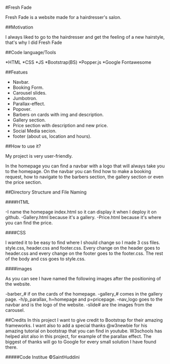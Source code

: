 #Fresh Fade

Fresh Fade is a website made for a hairdresser's salon.

##Motivation

I always liked to go to the hairdresser and get the feeling of a new hairstyle, that's why I did Fresh Fade

##Code language/Tools

*HTML
*CSS
*JS
*Bootstrap(BS)
*Popper.js
*Google Fontawesome

##Featues

* Navbar.
* Booking Form.
* Carousel slides.
* Jumbotron.
* Parallax-effect.
* Popover.
* Barbers on cards with img and description.
* Gallery section.
* Price section with description and new price.
* Social Media secion.
* footer (about us, location and hours).


##How to use it?

My project is very user-friendly. 

In the homepage you can find a navbar with a logo that will always take you to the homepage. 
On the navbar you can find how to make a booking request, how to navigate to the barbers section, the gallery section or even the price section.


##Directory Structure and File Naming

####HTML

-I name the homepage index.html so it can display it when I deploy it on github. 
-Gallery.html because it's a gallery.
-Price.html because it's where you can find the price.

####CSS

I wanted it to be easy to find where I should change so I made 3 css files. style.css, header.css and footer.css.
Every change on the header goes to header.css and every change on the footer goes to the footer.css.
The rest of the body and css goes to style.css.

####images

As you can see I have named the following images after the positioning of the website.

-barber_# if on the cards of the homepage.
-gallery_# comes in the gallery page.
-h/p_parallax, h=homepage and p=pricepage.
-nav_logo goes to the navbar and is the logo of the website.
-slide# are the images from the carousel.

##Credits
In this project I want to give credit to Bootstrap for their amazing frameworks.
I want also to add a special thanks @w3newbie for his amazing tutorial on bootstrap that you can find in youtube.
W3schools has helped alot also in this project, for example of the parallax effect. 
The biggest of thanks will go to Google for every small solution I have found there.


#####Code Institue ©SaintHuddini